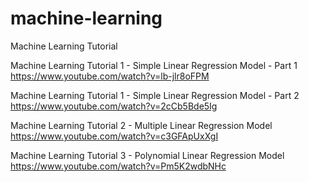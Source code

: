 # machine-learning
Machine Learning Tutorial

Machine Learning Tutorial 1 - Simple Linear Regression Model - Part 1
<br>https://www.youtube.com/watch?v=lb-jlr8oFPM

Machine Learning Tutorial 1 - Simple Linear Regression Model - Part 2
<br>https://www.youtube.com/watch?v=2cCb5Bde5Ig

Machine Learning Tutorial 2 - Multiple Linear Regression Model
<br>https://www.youtube.com/watch?v=c3GFApUxXgI

Machine Learning Tutorial 3 - Polynomial Linear Regression Model
<br>https://www.youtube.com/watch?v=Pm5K2wdbNHc

